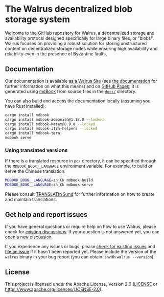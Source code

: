 # The Walrus decentralized blob storage system

Welcome to the GitHub repository for Walrus, a decentralized storage and availability protocol
designed specifically for large binary files, or "blobs". Walrus focuses on providing a robust
solution for storing unstructured content on decentralized storage nodes while ensuring high
availability and reliability even in the presence of Byzantine faults.

## Documentation

Our documentation is available [as a Walrus Site](https://docs.walrus.site) (see [the
documentation](https://docs.walrus.site/walrus-sites/intro.html) for further information on what
this means) and on [GitHub Pages](https://mystenlabs.github.io/walrus-docs); it is generated using
[mdBook](https://rust-lang.github.io/mdBook/) from source files in the [`docs/`](./docs/) directory.

You can also build and access the documentation locally (assuming you have Rust installed):

```sh
cargo install mdbook
cargo install mdbook-admonish@1.18.0 --locked
cargo install mdbook-katex@0.9.0 --locked
cargo install mdbook-i18n-helpers --locked
cargo install mdbook-tera
mdbook serve
```

### Using translated versions

If there is a translated resource in `po/` directory, it can be specified through the
`MDBOOK_BOOK__LANGUAGE` environment variable. For example, to build or serve the Chinese
translation:

```bash
MDBOOK_BOOK__LANGUAGE=zh_CN mdbook build
MDBOOK_BOOK__LANGUAGE=zh_CN mdbook serve
```

Please consult [TRANSLATING.md](./TRANSLATING.md) for further information on how to create and
maintain translations.

## Get help and report issues

If you have general questions or require help on how to use Walrus, please check for [existing
discussions](https://github.com/MystenLabs/walrus-docs/discussions). If your question is not
answered yet, you can [open a new
discussion](https://github.com/MystenLabs/walrus-docs/discussions/new?category=q-a).

If you experience any issues or bugs, please [check for existing
issues](https://github.com/MystenLabs/walrus-docs/issues) and [file an
issue](https://github.com/MystenLabs/walrus-docs/issues/new) if it hasn't been reported yet. Please
include the version of the `walrus` binary in your bug report (you can obtain it with `walrus
--version`).

## License

This project is licensed under the Apache License, Version 2.0 ([LICENSE](LICENSE) or
<https://www.apache.org/licenses/LICENSE-2.0>).
